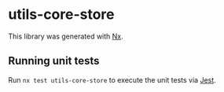 # utils-core-store

This library was generated with [Nx](https://nx.dev).

## Running unit tests

Run `nx test utils-core-store` to execute the unit tests via [Jest](https://jestjs.io).
